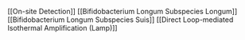 [[On-site Detection]]
[[Bifidobacterium Longum Subspecies Longum]]
[[Bifidobacterium Longum Subspecies Suis]]
[[Direct Loop-mediated Isothermal Amplification (Lamp)]]
